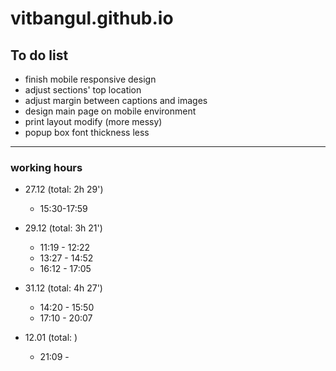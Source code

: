 # vitbangul.github.io

To do list
-----------

* finish mobile responsive design
* adjust sections' top location
* adjust margin between captions and images
* design main page on mobile environment
* print layout modify (more messy)
* popup box font thickness less

---------------

### working hours
* 27.12 (total: 2h 29')
  - 15:30-17:59

* 29.12 (total: 3h 21')
  - 11:19 - 12:22
  - 13:27 - 14:52
  - 16:12 - 17:05

* 31.12 (total: 4h 27')
  - 14:20 - 15:50
  - 17:10 - 20:07

* 12.01 (total: )
  - 21:09 -
